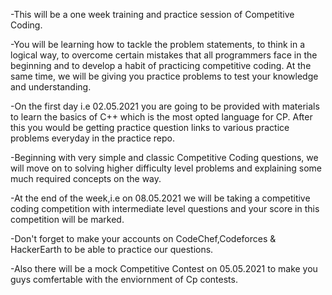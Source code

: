 -This will be a one week training and practice session of Competitive Coding.

-You will be learning how to tackle the problem statements, to think in a logical way, to overcome certain mistakes that all programmers face in the beginning and to develop a    habit of practicing competitive coding. At the same time, we will be giving you practice problems to test your knowledge and understanding.

-On the first day i.e 02.05.2021 you are going to be provided with materials to learn the basics of C++ which is the most opted language for CP. After this you would be getting  practice question links to various practice problems everyday in the practice repo.

-Beginning with very simple and classic Competitive Coding questions, we will move on to solving higher difficulty level problems and explaining some much required concepts on the  way.

-At the end of the week,i.e on 08.05.2021  we will be taking a competitive coding competition with intermediate level questions and your score in this competition will be marked.

-Don't forget to make your accounts on CodeChef,Codeforces & HackerEarth to be able to practice our questions.

-Also there will be a mock Competitive Contest on 05.05.2021 to make you guys comfertable with the enviornment of Cp contests.
